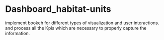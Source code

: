 # Dashboard_habitat-units
implement bookeh for different types of visualization and user interactions. and process all the Kpis which are necessary to properly capture the information.
